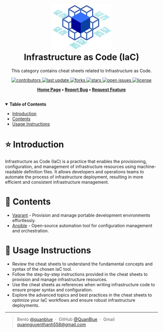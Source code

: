 <h1 align="center">
  <img src="./assets/IaC-logo.png" alt="icon" height="150"></img>
  <br>
  <b>Infrastructure as Code (IaC)</b>
</h1>

<p align="center"> This category contains cheat sheets related to Infrastructure as Code.</p>

<!-- Badges -->
<p align="center">
  <a href="https://github.com/quanblue/tech-cheatsheets/graphs/contributors">
    <img src="https://img.shields.io/github/contributors/quanblue/tech-cheatsheets" alt="contributors" />
  </a>
  <a href="">
    <img src="https://img.shields.io/github/last-commit/quanblue/tech-cheatsheets" alt="last update" />
  </a>
  <a href="https://github.com/quanblue/tech-cheatsheets/network/members">
    <img src="https://img.shields.io/github/forks/quanblue/tech-cheatsheets" alt="forks" />
  </a>
  <a href="https://github.com/quanblue/tech-cheatsheets/stargazers">
    <img src="https://img.shields.io/github/stars/quanblue/tech-cheatsheets" alt="stars" />
  </a>
  <a href="https://github.com/quanblue/tech-cheatsheets/issues/">
    <img src="https://img.shields.io/github/issues/quanblue/tech-cheatsheets" alt="open issues" />
  </a>
  <a href="https://github.com/quanblue/tech-cheatsheets/blob/master/LICENSE">
    <img src="https://img.shields.io/github/license/quanblue/tech-cheatsheets.svg" alt="license" />
  </a>
</p>

<p align="center">
  <b>
      <a href="https://github.com/quanblue/tech-cheatsheets">Home Page</a> •
      <a href="https://github.com/quanblue/tech-cheatsheets/issues/">Report Bug</a> •
      <a href="https://github.com/quanblue/tech-cheatsheets/issues/">Request Feature</a>
  </b>
</p>

<br/>

<details open>
<summary><b>Table of Contents</b></summary>

-  [Introduction](#star-introduction)
-  [Contents](#open_book-contents)
-  [Usage Instructions](#rainbow-usage-instructions)

# :star: Introduction

Infrastructure as Code (IaC) is a practice that enables the provisioning, configuration, and management of infrastructure resources using machine-readable definition files. It allows developers and operations teams to automate the process of infrastructure deployment, resulting in more efficient and consistent infrastructure management.

# :open_book: Contents

-  [Vagrant](<https://github.com/quanblue/tech-cheatsheets/tree/master/Infrastructure520as%20Code%20(IaC)/Vagrant>) - Provision and manage portable development environments effortlessly.
-  [Ansible](<https://github.com/quanblue/tech-cheatsheets/tree/master/Infrastructure520as%20Code%20(IaC)/Ansible>) - Open-source automation tool for configuration management and orchestration.

# :rainbow: Usage Instructions

-  Review the cheat sheets to understand the fundamental concepts and syntax of the chosen IaC tool.
-  Follow the step-by-step instructions provided in the cheat sheets to provision and manage infrastructure resources.
-  Use the cheat sheets as references when writing infrastructure code to ensure proper syntax and configuration.
-  Explore the advanced topics and best practices in the cheat sheets to optimize your IaC workflows and ensure robust infrastructure deployments.

---

> Bento [@quanblue](https://bento.me/quanblue) &nbsp;&middot;&nbsp;
> GitHub [@QuanBlue](https://github.com/QuanBlue) &nbsp;&middot;&nbsp; Gmail quannguyenthanh558@gmail.com
